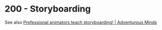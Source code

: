 # 200 - Storyboarding

See also [Professional animators teach storyboarding! | Adventurous Minds](https://www.youtube.com/watch?v=nnvItiL9GIk)
